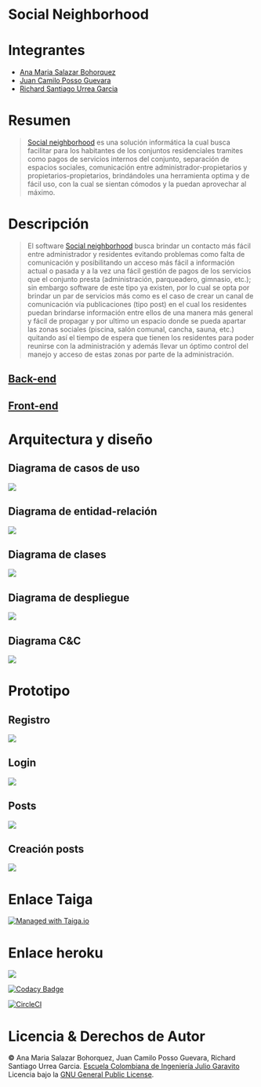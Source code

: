 # Social Neighborhood

# Integrantes
  * [Ana Maria Salazar Bohorquez](https://github.com/anamariasalazar)
  * [Juan Camilo Posso Guevara](https://github.com/JCPosso)
  * [Richard Santiago Urrea Garcia](https://github.com/RichardUG)

# Resumen
> [Social neighborhood](https://github.com/social-neighborhood/social-neighborhood) es una solución informática la cual busca facilitar para los habitantes de los conjuntos residenciales tramites como pagos de servicios internos del conjunto, separación de espacios sociales, comunicación entre administrador-propietarios y propietarios-propietarios, brindándoles una herramienta optima y de fácil uso, con la cual se sientan cómodos y la puedan aprovechar al máximo.
> 
# Descripción
> El software [Social neighborhood](https://github.com/social-neighborhood/social-neighborhood) busca brindar un contacto más fácil entre administrador y residentes evitando problemas como falta de comunicación y posibilitando un acceso más fácil a información actual o pasada y a la vez una fácil gestión de pagos de los servicios que el conjunto presta (administración, parqueadero, gimnasio, etc.); sin embargo software de este tipo ya existen, por lo cual se opta por brindar un par de servicios más como es el caso de crear un canal de comunicación vía publicaciones (tipo post) en el cual los residentes puedan brindarse información entre ellos de una manera más general y fácil de propagar y por ultimo un espacio donde se pueda apartar las zonas sociales (piscina, salón comunal, cancha, sauna, etc.) quitando así el tiempo de espera que tienen los residentes para poder reunirse con la administración y además llevar un óptimo control del manejo y acceso de estas zonas por parte de la administración.

## [Back-end](https://github.com/social-neighborhood/social-neighborhood-back-end)

## [Front-end](https://github.com/social-neighborhood/social-neighborhood-front-end)

# Arquitectura y diseño

## Diagrama de casos de uso

![](img/casosdeuso.png)

## Diagrama de entidad-relación

![](/img/entidad.png)

## Diagrama de clases

![](/img/clases.png)

## Diagrama de despliegue

![](/img/despliegue.png)

## Diagrama C&C

![](/img/C&C.png)

# Prototipo

## Registro

![](img/registro.jpeg)

## Login

![](img/login.jpeg)

## Posts

![](img/posts.jpeg) 

## Creación posts

![](img/Creacion%20posts.jpeg)

# Enlace Taiga
[![Managed with Taiga.io](https://img.shields.io/badge/managed%20with-TAIGA.io-709f14.svg)](https://tree.taiga.io/project/richardug-social-neighborhood/backlog)


# Enlace heroku

[![](/img/herokuimg.png)](https://dashboard.heroku.com/apps/socialneighborhood)


[![Codacy Badge](https://app.codacy.com/project/badge/Grade/361d54db4dd047fa82f1da68362accb8)](https://www.codacy.com/gh/social-neighborhood/social-neighborhood/dashboard?utm_source=github.com&amp;utm_medium=referral&amp;utm_content=social-neighborhood/social-neighborhood&amp;utm_campaign=Badge_Grade)

[![CircleCI](https://circleci.com/gh/social-neighborhood/social-neighborhood/tree/main.svg?style=svg&circle-token=b478dba67aefdbb55d6051a675775575c676cb03)](https://circleci.com/gh/social-neighborhood/social-neighborhood/tree/main)

# Licencia & Derechos de Autor

**©** Ana Maria Salazar Bohorquez, Juan Camilo Posso Guevara, Richard Santiago Urrea Garcia. [Escuela Colombiana de Ingeniería Julio Garavito](https://www.escuelaing.edu.co/es/)  
Licencia bajo la [GNU General Public License](/LICENSE).

